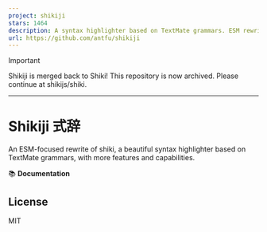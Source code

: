 ```yaml
---
project: shikiji
stars: 1464
description: A syntax highlighter based on TextMate grammars. ESM rewrite of shiki, with more features and capabilities.
url: https://github.com/antfu/shikiji
---
```


Important

Shikiji is merged back to Shiki! This repository is now archived. Please continue at shikijs/shiki.

* * *

Shikiji 式辞
==========

An ESM-focused rewrite of shiki, a beautiful syntax highlighter based on TextMate grammars, with more features and capabilities.

📚 **Documentation**

License
-------

MIT
